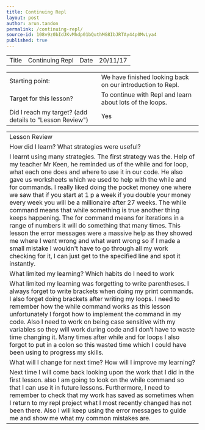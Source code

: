 ```yaml
---
title: Continuing Repl
layout: post
author: arun.tandon
permalink: /continuing-repl/
source-id: 108v9z0bIdJKvMhdp01bQuthMG8IbJRTAy44p0MvLya4
published: true
---
```

<table>
  <tr>
    <td>Title</td>
    <td>Continuing Repl</td>
    <td>Date</td>
    <td>20/11/17</td>
  </tr>
</table>


<table>
  <tr>
    <td>Starting point:</td>
    <td>We have finished looking back on our introduction to Repl.</td>
  </tr>
  <tr>
    <td>Target for this lesson?</td>
    <td>To continue with Repl and learn about lots of the loops.</td>
  </tr>
  <tr>
    <td>Did I reach my target? 
(add details to "Lesson Review")</td>
    <td>Yes</td>
  </tr>
</table>


<table>
  <tr>
    <td>Lesson Review</td>
  </tr>
  <tr>
    <td>How did I learn? What strategies were useful?</td>
  </tr>
  <tr>
    <td>I learnt using many strategies. The first strategy was the. Help of my teacher Mr Keen, he reminded us of the while and for loop, what each one does and where to use it in our code. He also gave us worksheets which we used to help with the while and for commands. I really liked doing the pocket money one where we saw that if you start at 1 p a week if you double your money every week you will be a millionaire after 27 weeks. The while command means that while something is true another thing keeps happening. The for command means for iterations in a range of numbers it will do something that many times. This lesson the error messages were a massive help as they showed me where I went wrong and what went wrong so if I made a small mistake I wouldn't have to go through all my work checking for it, I can just get to the specified line and spot it instantly.</td>
  </tr>
  <tr>
    <td>What limited my learning? Which habits do I need to work </td>
  </tr>
  <tr>
    <td>What limited my learning was forgetting to write parentheses. I always forget to write brackets when doing my print commands. I also forget doing brackets after writing my loops. I need to remember how the while command works as this lesson unfortunately I forgot how to implement the command in my code. Also I need to work on being case sensitive with my variables so they will work during code and I don’t have to waste time changing it. Many times after while and for loops I also forgot to put in a colon so this wasted time which I could have been using to progress my skills.</td>
  </tr>
  <tr>
    <td>What will I change for next time? How will I improve my learning?</td>
  </tr>
  <tr>
    <td> Next time I will come back looking upon the work that I did in the first lesson. also I am going to look on the while command so that I can use it in future lessons. Furthermore, I need to remember to check that my work has saved as sometimes when I return to my repl project what I most recently changed has not been there. Also I will keep using the error messages to guide me and show me what my common mistakes are.</td>
  </tr>
</table>


